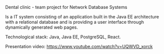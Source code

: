 Dental clinic - team project for Network Database Systems

Is a IT system consisting of an application built in the Java EE architecture with a relational database and is providing a user interface through dynamically generated web pages.

Technological stack: Java, Java EE, PostgreSQL, React. 

Presentation video:
https://www.youtube.com/watch?v=UQWVD_xorck
